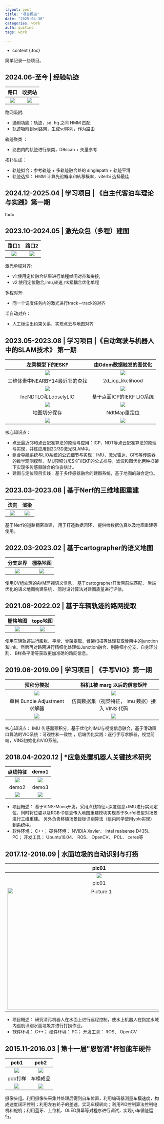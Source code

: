 ```yaml
---
layout: post
title: "项目概览"
date: "2025-04-30"
categories: work
auth: quitino
tags: work

---
```

* content
{:toc}

简单记录一些项目。




##  2024.06-至今 | 经验轨迹

|  路口 | 收费站 |
| :-----------: | :-----------: |
|  ![](/assets/resume/exp_track_02.png)     |    ![](/assets/resume/exp_track_01.png)       |




路网吸附:
- 通用功能：轨迹，sd, hq 之间 HMM 匹配
- 轨迹吸附到sd路网，生成sd序列，作为路由

轨迹聚类 ：
- 路由内的轨迹进行聚类，DBscan + 矢量参考

拓扑生成：
- 轨迹拟合：参考轨迹 + 多轨迹融合处的 singlepath + 轨迹平滑
- 轨迹选择： HMM 计算先验概率和转移概率，viterbi 选择最佳


##  2024.12-2025.04 | 学习项目 | 《自主代客泊车理论与实践》第一期

todo


## 2023.10-2024.05 | 激光众包（多程）建图


| 路口1  | 路口2 |
| :-----------: | :-----------: |
|  ![](/assets/resume/multi_lidar_slam_01.jpg)     |    ![](/assets/resume/multi_lidar_slam_02.png)       |


激光单程对齐:  
- v1:使用定位融合结果进行单程帧间对齐和拼接;
- v2:使用定位融合,imu,轮速,rtk紧耦合优化单程

多程对齐:   
- 同一个调度任务内的激光进行track－track的对齐

半自动对齐：  
 - 人工标注出约束关系，实现点云与地图对齐


## 2023.05-2023.08 | 学习项目 |《自动驾驶与机器人中的SLAM技术》 第一期

| 左乘模型下的ESKF  |由Odom数据触发的图优化|
| :-----------: | :-----------: |
|  ![](/assets/resume/auto_drive_02.png)     |    ![](/assets/resume/auto_drive_03.png)  
| 三维体素中NEARBY14最近邻的查找 | 2d_icp_likelihood |
|  ![](/assets/resume/auto_drive_04.png)    |   ![](/assets/resume/auto_drive_05.png)   |
| IncNDTLO和LooselyLIO | 基于点⾯ICP的IEKF LIO系统|
|  ![](/assets/resume/auto_drive_06.png)    |   ![](/assets/resume/auto_drive_07.png)   |
|地图切分保存 | NdtMap重定位 |
|  ![](/assets/resume/auto_drive_08.png)    |   ![](/assets/resume/auto_drive_09.png)   |

核心知识点：
- 点云最近邻和点云配准算法的原理与应用：ICP、NDT等点云配准算法的原理与实现，并练应用到2D/3D激光SLAM中。
- 组合导航系统与LIO系统的公式细节与实现：IMU、激光雷达、GPS等传感器的数学观测模型，IMU预积分/ESKF/IEKF的公式推导，滤波和图优化两种框架下实现多传感器融合的位姿估计。
- 建图与定位项目实践：基于多传感器融合的建图系统，基于地图的融合定位。

## 2023.03-2023.08 | 基于Nerf的三维地图重建



| 法向  | 渲染 |
| :-----------: | :-----------: |
|  ![](/assets/resume/nerf_2.png)     |    ![](/assets/resume/nerf_1.png)       |


基于Nerf的道路稠密重建， 用于打造数据闭环， 提供给数据仿真以及地图重建等使用。


## 2022.03-2023.02 | 基于cartographer的语义地图

| 分支定界  | 栅格地图 |
| :-----------: | :-----------: |
|  ![](/assets/resume/avp_0.png)     |    ![](/assets/resume/avp_1.png)  


使用CV组处理的AVM环视语义信息， 基于cartographer开发带前端匹配、 后端优化的语义地图构建系统， 同时设计算法对建图质量进行评估。

## 2021.08-2022.02 | 基于车辆轨迹的路网提取 


| 栅格地图  | topo地图 |
| :-----------: | :-----------: |
|  ![](/assets/resume/hdmap_convert_01.png)     |    ![](/assets/resume/hdmap_convert_02.png)  

使用车辆轨迹进行膨胀、平滑、骨架提取、骨架扫描等处理获取骨架中的junction和link。然后再对路网进行精细化处理如Junction融合、剔除细小分支、自身环分割、 B样条平滑等获取更加准确的路网信息。


## 2019.06-2019.09 | 学习项目 | 《手写VIO》第一期

| 预积分模拟  | 相机1被 marg 以后的信息矩阵  |
| :-----------: | :-----------: |
|  ![](/assets/resume/c_02.png)     |    ![](/assets/resume/c_04.png)  
| 单目 Bundle Adjustment 求解器 | 仿真数据集（视觉特征， imu 数据）接入 VINS 代码 |
|  ![](/assets/resume/c_05.png)    |   ![](/assets/resume/c_07.png)   |


核心知识点： IMU 传感器预积分，基于优化的IMU与视觉信息融合，基于滑动窗口算法的VIO系统：可观性和一致性
，后端优化实践：逐行手写求解器，视觉前端，VINS初始化和VIO系统。


## 2018.04-2020.12 | *应急处置机器人关键技术研究


| 点线特征  | demo1 |
| :-----------: | :-----------: |
|  ![](/assets/resume/pld_00.png)     |    ![](/assets/resume/pld_01.png)  
| demo2 | demo3 |
|  ![](/assets/resume/pld_02.png)    |   ![](/assets/resume/pld_03.png)   |


- 项目概述： 基于VINS-Mono开发，采用点线特征+深度信息+IMU进行实现定位，同时将位姿以及RGB-D信息传入地图重建模块实现基于Surfel模型对场景进行三维重建。 另外负责移植场景目标识别算法（组内同学使用yolo实现） 到系统中。
- 软件环境： C++； 硬件环境： NVIDIA Xavier、 Intel realsense D435i、 PC； 开发工具： Ubuntu16.04、 ROS、 OpenCV、 PCL、 ceres等


## 2017.12-2018.09 | 水面垃圾的自动识别与打捞


| pic01  | pic02 |
| :-----------: | :-----------: |
|  ![](/assets/resume/trash_01.JPG)     |    ![](/assets/resume/trash_02.JPG)  
|  pic01 | pic02 |
| <img src="/assets/resume/trash_01.JPG" width="600" height="400" alt="Picture 1">|<img src="/assets/resume/trash_02.JPG" width="600" height="400" alt="Picture 2"> |

- 项目概述： 研究清污机器人在水面上进行远程控制，使水上机器人在指定水域内巡航识别水面垃圾并进行打捞作业。
- 软件环境： C++； 硬件环境： PC； 开发工具： ROS、 OpenCV

## 2015.11-2016.03 | 第十一届"恩智浦"杯智能车硬件



| pcb1  | pcb2 |
| :-----------: | :-----------: |
|  ![](/assets/resume/feisi_00.jpg)     |    ![](/assets/resume/feisi_01.jpg)  
| pcb打样 | 车模成品 |
|  ![](/assets/resume/feisi_04.jpg)    |   ![](/assets/resume/feisi_02.jpg)   |

摄像头组。利用摄像头采集并处理后得到自车位置，利用编码器测量车模速度，构成速度闭环控制；利用左右轮子的差速，实现车模转向；利用PID控制算法控制电机和舵机；利用蓝牙、上位机、OLED屏幕等对程序进行调试，实现小车循迹运行。